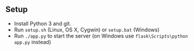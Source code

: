 Setup
-----

- Install Python 3 and git.
- Run `setup.sh` (Linux, OS X, Cygwin) or `setup.bat` (Windows)
- Run `./app.py` to start the server (on Windows use `flask\Scripts\python app.py` instead)
